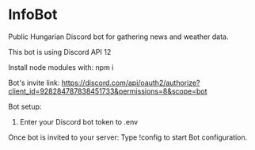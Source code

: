 # InfoBot
Public Hungarian Discord bot for gathering news and weather data.

This bot is using Discord API 12

Install node modules with: npm i

Bot's invite link: https://discord.com/api/oauth2/authorize?client_id=928284787838451733&permissions=8&scope=bot

Bot setup:
1. Enter your Discord bot token to .env

Once bot is invited to your server:
Type !config to start Bot configuration.
